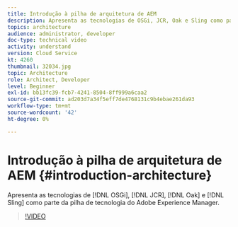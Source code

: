 ```yaml
---
title: Introdução à pilha de arquitetura de AEM
description: Apresenta as tecnologias de OSGi, JCR, Oak e Sling como parte da pilha de tecnologia Adobe Experience Manager.
topics: architecture
audience: administrator, developer
doc-type: technical video
activity: understand
version: Cloud Service
kt: 4260
thumbnail: 32034.jpg
topic: Architecture
role: Architect, Developer
level: Beginner
exl-id: bb13fc39-fcb7-4241-8504-8ff999a6caa2
source-git-commit: ad203d7a34f5eff7de4768131c9b4ebae261da93
workflow-type: tm+mt
source-wordcount: '42'
ht-degree: 0%

---
```


# Introdução à pilha de arquitetura de AEM {#introduction-architecture}

Apresenta as tecnologias de [!DNL OSGi], [!DNL JCR], [!DNL Oak] e [!DNL Sling] como parte da pilha de tecnologia do Adobe Experience Manager.

>[!VIDEO](https://video.tv.adobe.com/v/32034/?quality=12&learn=on)
